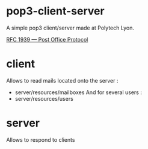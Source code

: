 # pop3-client-server
A simple pop3 client/server made at Polytech Lyon.

[RFC 1939 — Post Office Protocol](https://tools.ietf.org/html/rfc1939)

# client
Allows to read mails located onto the server :
* server/resources/mailboxes
And for several users :
* server/resources/users

# server
Allows to respond to clients 
